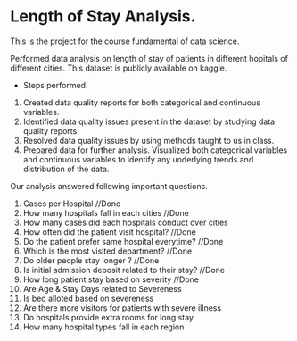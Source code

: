 # Length of Stay Analysis.

This is the project for the course fundamental of data science. 

Performed data analysis on length of stay of patients in different hopitals of different cities. This dataset is publicly available on kaggle. 

- Steps performed:
1. Created data quality reports for both categorical and continuous variables.
2. Identified data quality issues present in the dataset by studying data quality reports.
3. Resolved data quality issues by using methods taught to us in class.
4. Prepared data for further analysis. Visualized both categorical variables and continuous variables to identify any underlying trends and distribution of the data.


Our analysis answered following important questions.

1. Cases per Hospital //Done
2. How many hospitals fall in each cities //Done
3. How many cases did each hospitals conduct over cities 
4. How often did the patient visit hospital? //Done
5. Do the patient prefer same hospital everytime? //Done
6. Which is the most visited department? //Done
7. Do older people stay longer ? //Done
8. Is initial admission deposit related to their stay? //Done
9. How long patient stay based on severity //Done
10. Are Age & Stay Days related to Severeness 
11. Is bed alloted based on severeness 
12. Are there more visitors for patients with severe illness 
13. Do hospitals provide extra rooms for long stay 
14. How many hospital types fall in each region 

